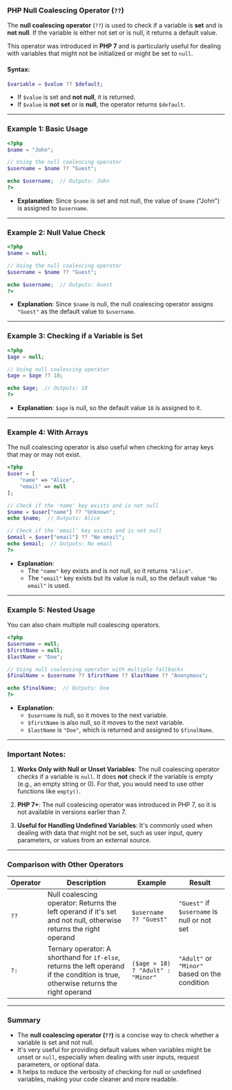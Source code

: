 ### PHP Null Coalescing Operator (`??`)

The **null coalescing operator** (`??`) is used to check if a variable is **set** and is **not null**. If the variable is either not set or is null, it returns a default value.

This operator was introduced in **PHP 7** and is particularly useful for dealing with variables that might not be initialized or might be set to `null`.

#### Syntax:

```php
$variable = $value ?? $default;
```

- If `$value` is set and **not null**, it is returned.
- If `$value` is **not set** or is **null**, the operator returns `$default`.

---

### Example 1: Basic Usage

```php
<?php
$name = "John";

// Using the null coalescing operator
$username = $name ?? "Guest";

echo $username;  // Outputs: John
?>
```

- **Explanation**: Since `$name` is set and not null, the value of `$name` ("John") is assigned to `$username`. 

---

### Example 2: Null Value Check

```php
<?php
$name = null;

// Using the null coalescing operator
$username = $name ?? "Guest";

echo $username;  // Outputs: Guest
?>
```

- **Explanation**: Since `$name` is null, the null coalescing operator assigns `"Guest"` as the default value to `$username`.

---

### Example 3: Checking if a Variable is Set

```php
<?php
$age = null;

// Using null coalescing operator
$age = $age ?? 18;

echo $age;  // Outputs: 18
?>
```

- **Explanation**: `$age` is null, so the default value `18` is assigned to it.

---

### Example 4: With Arrays

The null coalescing operator is also useful when checking for array keys that may or may not exist.

```php
<?php
$user = [
    "name" => "Alice",
    "email" => null
];

// Check if the 'name' key exists and is not null
$name = $user["name"] ?? "Unknown";
echo $name;  // Outputs: Alice

// Check if the 'email' key exists and is not null
$email = $user["email"] ?? "No email";
echo $email;  // Outputs: No email
?>
```

- **Explanation**: 
  - The `"name"` key exists and is not null, so it returns `"Alice"`.
  - The `"email"` key exists but its value is null, so the default value `"No email"` is used.

---

### Example 5: Nested Usage

You can also chain multiple null coalescing operators.

```php
<?php
$username = null;
$firstName = null;
$lastName = "Doe";

// Using null coalescing operator with multiple fallbacks
$finalName = $username ?? $firstName ?? $lastName ?? "Anonymous";

echo $finalName;  // Outputs: Doe
?>
```

- **Explanation**: 
  - `$username` is null, so it moves to the next variable.
  - `$firstName` is also null, so it moves to the next variable.
  - `$lastName` is `"Doe"`, which is returned and assigned to `$finalName`.

---

### Important Notes:

1. **Works Only with Null or Unset Variables**: The null coalescing operator checks if a variable is `null`. It does **not** check if the variable is empty (e.g., an empty string or 0). For that, you would need to use other functions like `empty()`.
   
2. **PHP 7+**: The null coalescing operator was introduced in PHP 7, so it is not available in versions earlier than 7.

3. **Useful for Handling Undefined Variables**: It's commonly used when dealing with data that might not be set, such as user input, query parameters, or values from an external source.

---

### Comparison with Other Operators

| Operator | Description | Example | Result |
|----------|-------------|---------|--------|
| `??` | Null coalescing operator: Returns the left operand if it's set and not null, otherwise returns the right operand | `$username ?? "Guest"` | `"Guest"` if `$username` is null or not set |
| `?:` | Ternary operator: A shorthand for `if-else`, returns the left operand if the condition is true, otherwise returns the right operand | `($age > 18) ? "Adult" : "Minor"` | `"Adult"` or `"Minor"` based on the condition |

---

### Summary

- The **null coalescing operator (`??`)** is a concise way to check whether a variable is set and not null.
- It's very useful for providing default values when variables might be unset or `null`, especially when dealing with user inputs, request parameters, or optional data.
- It helps to reduce the verbosity of checking for null or undefined variables, making your code cleaner and more readable.

